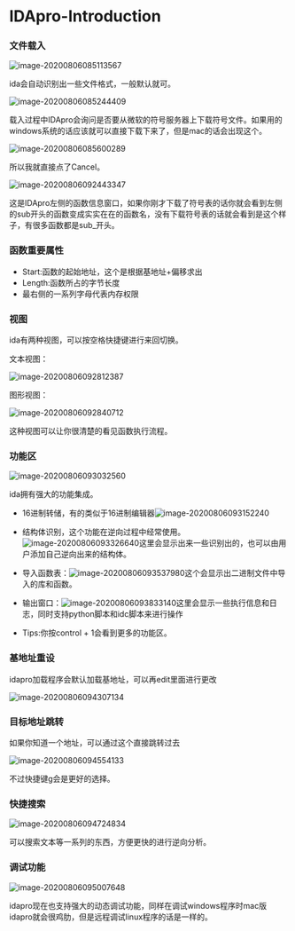 # IDApro-Introduction

### 文件载入

![image-20200806085113567](IDApro-Introduction.assets/image-20200806085113567.png)

ida会自动识别出一些文件格式，一般默认就可。

![image-20200806085244409](IDApro-Introduction.assets/image-20200806085244409.png)

载入过程中IDApro会询问是否要从微软的符号服务器上下载符号文件。如果用的windows系统的话应该就可以直接下载下来了，但是mac的话会出现这个。

![image-20200806085600289](IDApro-Introduction.assets/image-20200806085600289.png)

所以我就直接点了Cancel。

![image-20200806092443347](IDApro-Introduction.assets/image-20200806092443347.png)

这是IDApro左侧的函数信息窗口，如果你刚才下载了符号表的话你就会看到左侧的sub开头的函数变成实实在在的函数名，没有下载符号表的话就会看到是这个样子，有很多函数都是sub_开头。

### 函数重要属性

* Start:函数的起始地址，这个是根据基地址+偏移求出
* Length:函数所占的字节长度
* 最右侧的一系列字母代表内存权限

### 视图

ida有两种视图，可以按空格快捷键进行来回切换。

文本视图：

![image-20200806092812387](IDApro-Introduction.assets/image-20200806092812387.png)

图形视图：

![image-20200806092840712](IDApro-Introduction.assets/image-20200806092840712.png)

这种视图可以让你很清楚的看见函数执行流程。

### 功能区

![image-20200806093032560](IDApro-Introduction.assets/image-20200806093032560.png)

ida拥有强大的功能集成。

* 16进制转储，有的类似于16进制编辑器![image-20200806093152240](IDApro-Introduction.assets/image-20200806093152240.png)



* 结构体识别，这个功能在逆向过程中经常使用。![image-20200806093326640](IDApro-Introduction.assets/image-20200806093326640.png)这里会显示出来一些识别出的，也可以由用户添加自己逆向出来的结构体。
* 导入函数表：![image-20200806093537980](IDApro-Introduction.assets/image-20200806093537980.png)这个会显示出二进制文件中导入的库和函数。
* 输出窗口：![image-20200806093833140](IDApro-Introduction.assets/image-20200806093833140.png)这里会显示一些执行信息和日志，同时支持python脚本和idc脚本来进行操作
* Tips:你按control + 1会看到更多的功能区。

### 基地址重设

idapro加载程序会默认加载基地址，可以再edit里面进行更改

![image-20200806094307134](IDApro-Introduction.assets/image-20200806094307134.png)

### 目标地址跳转

如果你知道一个地址，可以通过这个直接跳转过去

![image-20200806094554133](IDApro-Introduction.assets/image-20200806094554133.png)

不过快捷键g会是更好的选择。

### 快捷搜索

![image-20200806094724834](IDApro-Introduction.assets/image-20200806094724834.png)

可以搜索文本等一系列的东西，方便更快的进行逆向分析。

### 调试功能

![image-20200806095007648](IDApro-Introduction.assets/image-20200806095007648.png)

idapro现在也支持强大的动态调试功能，同样在调试windows程序时mac版idapro就会很鸡肋，但是远程调试linux程序的话是一样的。